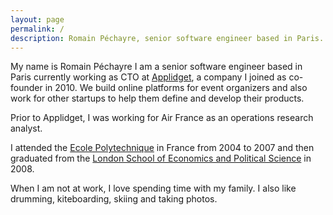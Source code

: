 ```yaml
---
layout: page
permalink: /
description: Romain Péchayre, senior software engineer based in Paris. Currently working as CTO at Applidget.
---
```


My name is Romain Péchayre I am a senior software engineer based in Paris currently working as CTO at [Applidget](http://applidget.com), a company I joined as co-founder in 2010. We build online platforms for event organizers and also work for other startups to help them define and develop their products.

Prior to Applidget, I was working for Air France as an operations research analyst. 

I attended the [Ecole Polytechnique](http://www.polytechnique.edu/) in France from 2004 to 2007 and then graduated from the [London School of Economics and Political Science](http://www.lse.ac.uk/home.aspx) in 2008.

When I am not at work, I love spending time with my family. I also like drumming, kiteboarding, skiing and taking photos.
